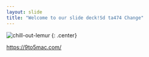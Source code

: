 ```yaml
---
layout: slide
title: "Welcome to our slide deck!Sd ta474 Change"
---
```


![chill-out-lemur](https://cloud.githubusercontent.com/assets/16547949/25400761/9c64ee82-29c1-11e7-8ad3-6886f97634b9.jpg)
{: .center}

https://9to5mac.com/
